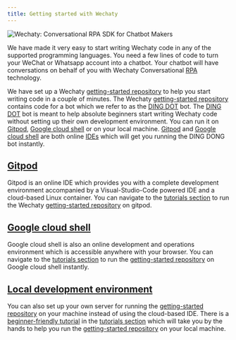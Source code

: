 ```yaml
---
title: Getting started with Wechaty
---
```


![Wechaty: Conversational RPA SDK for Chatbot Makers](/img/wechaty-logo.svg)

We have made it very easy to start writing Wechaty code in any of the supported programming languages. You need a few lines of code to turn your WeChat or Whatsapp account into a chatbot. Your chatbot will have conversations on behalf of you with Wechaty Conversational [RPA](#placeholder-link) technology.

We have set up a Wechaty [getting-started repository](https://github.com/wechaty/wechaty-getting-started) to help you start writing code in a couple of minutes. The Wechaty [getting-started repository](https://github.com/wechaty/wechaty-getting-started) contains code for a bot which we refer to as the [DING DOT](#placeholder-link) bot. The [DING DOT](#placeholder-link) bot is meant to help absolute beginners start writing Wechaty code without setting up their own development environment. You can run it on [Gitpod](https://www.gitpod.io/), [Google cloud shell](https://cloud.google.com/shell) or on your local machine. [Gitpod](https://www.gitpod.io/) and [Google cloud shell](https://cloud.google.com/shell) are both online [IDEs](#placeholder-link) which will get you running the DING DONG bot instantly.

## [Gitpod](#placeholder-link)

Gitpod is an online IDE which provides you with a complete development environment accompanied by a Visual-Studio-Code powered IDE and a cloud-based Linux container. You can navigate to the [tutorials section](#placeholder-link) to run the Wechaty [getting-started repository](https://github.com/wechaty/wechaty-getting-started) on gitpod.

## [Google cloud shell](#placeholder-link)

Google cloud shell is also an online development and operations environment which is accessible anywhere with your browser. You can navigate to the [tutorials section](#placeholder-link) to run the [getting-started repository](https://github.com/wechaty/wechaty-getting-started) on Google cloud shell instantly.

## [Local development environment](#placeholder-link)

You can also set up your own server for running the [getting-started repository](https://github.com/wechaty/wechaty-getting-started) on your machine instead of using the cloud-based IDE. There is a [beginner-friendly tutorial](#placeholder-link) in the [tutorials section](#placeholder-link) which will take you by the hands to help you run the [getting-started repository](https://github.com/wechaty/wechaty-getting-started) on your local machine.
